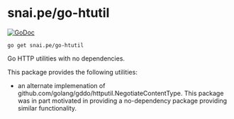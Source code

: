 # snai.pe/go-htutil

[![GoDoc](https://godoc.org/snai.pe/go-htutil?status.svg)](https://godoc.org/snai.pe/go-htutil)  

```
go get snai.pe/go-htutil
```

Go HTTP utilities with no dependencies.

This package provides the following utilities:

* an alternate implemenation of github.com/golang/gddo/httputil.NegotiateContentType.
  This package was in part motivated in providing a no-dependency package providing
  similar functionality.
